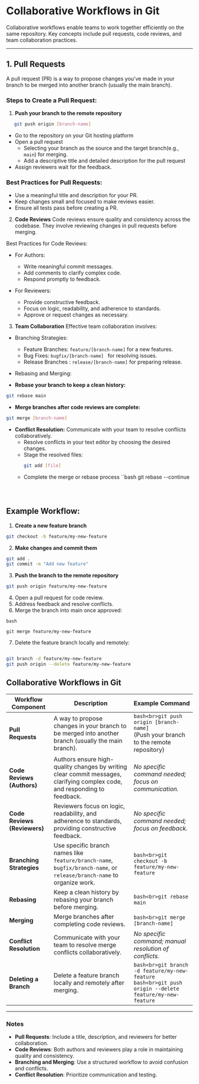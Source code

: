 # Collaborative Workflows in Git

Collaborative workflows enable teams to work together efficiently on the same repository. Key concepts include pull requests, code reviews, and team collaboration practices.

---

## **1. Pull Requests**
A pull request (PR) is a way to propose changes you've made in your branch to be merged into another branch (usually the main branch).

### **Steps to Create a Pull Request:**
1. **Push your branch to the remote repository**
```bash
   git push origin [branch-name]
```
- Go to the repository on your Git hosting platform
- Open a pull request 
  - Selecting your branch as the source and the target branch(e.g., ```main```) for merging.
  - Add a descriptive title and detailed description for the pull request
- Assign reviewers wait for the feedback.

### Best Practices for Pull Requests:
- Use a meaningful title and description for your PR.
- Keep changes small and focused to make reviews easier.
- Ensure all tests pass before creating a PR.

2. **Code Reviews**
Code reviews ensure quality and consistency across the codebase. They involve reviewing changes in pull requests before merging.

Best Practices for Code Reviews:
- For Authors:
  - Write meaningful commit messages.
  - Add comments to clarify complex code.
  - Respond promptly to feedback.

- For Reviewers:
  - Provide constructive feedback.
  - Focus on logic, readability, and adherence to standards.
  - Approve or request changes as necessary.

3. **Team Collaboration**
Effective team collaboration involves:

- Branching Strategies:
  - Feature Branches: ```feature/[branch-name]``` for a new features.
  - Bug Fixes: ```bugfix/[branch-name] ``` for resolving issues.
  - Release Branches : ```release/[branch-name]``` for preparing release.

- Rebasing and Merging:

- **Rebase your branch to keep a clean history:**
```bash
git rebase main
```

- **Merge branches after code reviews are complete:**
``` bash
git merge [branch-name]
``` 
- **Conflict Resolution:**
  Communicate with your team to resolve conflicts collaboratively.
  - Resolve conflicts in your text editor by choosing the desired changes.
  - Stage the resolved files:
    ```bash
    git add [file]
    ```
  - Complete the merge or rebase process
    ``bash
    git rebase --continue
    ```
    


## Example Workflow:

1. **Create a new feature branch**
```bash
git checkout -b feature/my-new-feature
```
2. **Make changes and commit them**
```bash
git add .
git commit -m "Add new feature"
```

3. **Push the branch to the remote repository**
```bash
git push origin feature/my-new-feature
```

4. Open a pull request for code review.
5. Address feedback and resolve conflicts.
6. Merge the branch into main once approved:
```
bash

git merge feature/my-new-feature
```

7. Delete the feature branch locally and remotely:
```bash

git branch -d feature/my-new-feature
git push origin --delete feature/my-new-feature
```

## Collaborative Workflows in Git

| **Workflow Component**    | **Description**                                                                                   | **Example Command**                                                                 |
|----------------------------|---------------------------------------------------------------------------------------------------|-------------------------------------------------------------------------------------|
| **Pull Requests**          | A way to propose changes in your branch to be merged into another branch (usually the main branch). | ```bash<br>git push origin [branch-name]```<br>(Push your branch to the remote repository) |
| **Code Reviews (Authors)** | Authors ensure high-quality changes by writing clear commit messages, clarifying complex code, and responding to feedback. | _No specific command needed; focus on communication._                              |
| **Code Reviews (Reviewers)** | Reviewers focus on logic, readability, and adherence to standards, providing constructive feedback. | _No specific command needed; focus on feedback._                                   |
| **Branching Strategies**   | Use specific branch names like `feature/branch-name`, `bugfix/branch-name`, or `release/branch-name` to organize work. | ```bash<br>git checkout -b feature/my-new-feature```                                |
| **Rebasing**               | Keep a clean history by rebasing your branch before merging.                                      | ```bash<br>git rebase main```                                                      |
| **Merging**                | Merge branches after completing code reviews.                                                    | ```bash<br>git merge [branch-name]```                                              |
| **Conflict Resolution**    | Communicate with your team to resolve merge conflicts collaboratively.                           | _No specific command; manual resolution of conflicts._                             |
| **Deleting a Branch**      | Delete a feature branch locally and remotely after merging.                                       | ```bash<br>git branch -d feature/my-new-feature```<br>```bash<br>git push origin --delete feature/my-new-feature``` |

---

### Notes
- **Pull Requests**: Include a title, description, and reviewers for better collaboration.
- **Code Reviews**: Both authors and reviewers play a role in maintaining quality and consistency.
- **Branching and Merging**: Use a structured workflow to avoid confusion and conflicts.
- **Conflict Resolution**: Prioritize communication and testing.


